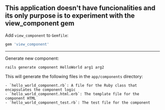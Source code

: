 ## This application doesn't have funcionalities and its only purpose is to experiment with the view_component gem

Add `view_component` to `Gemfile`:
```ruby
gem 'view_component'
```
---

Generate new component:
```shell
rails generate component HelloWorld arg1 arg2
```

This will generate the following files in the `app/components` directory:

    - `hello_world_component.rb`: A file for the Ruby class that encapsulates the component logic
    - `hello_world_component.html.erb`: The template file for the component HTML
    - `hello_world_component_test.rb`: The test file for the component
